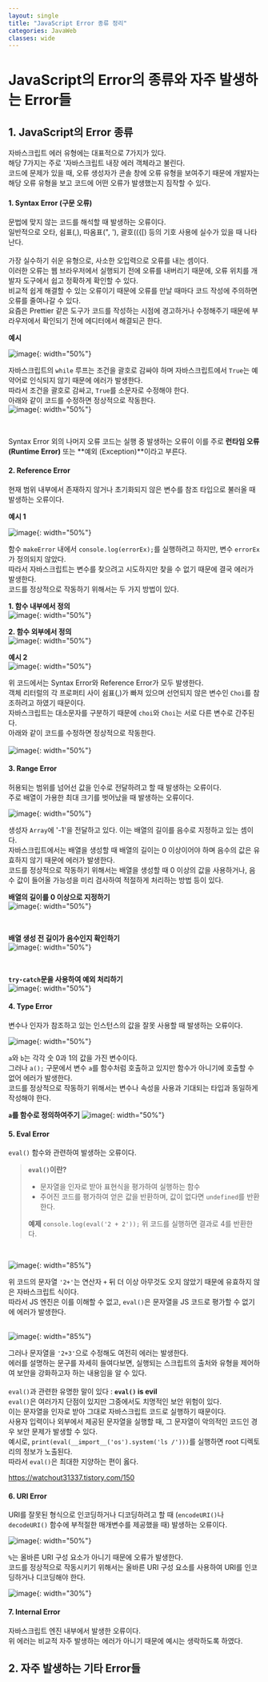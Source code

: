 ```yaml
---
layout: single
title: "JavaScript Error 종류 정리"
categories: JavaWeb
classes: wide
---
```


# JavaScript의 Error의 종류와 자주 발생하는 Error들

## 1. JavaScript의 Error 종류

자바스크립트 에러 유형에는 대표적으로 7가지가 있다. <br>
해당 7가지는 주로 '자바스크립트 내장 에러 객체라고 불린다. <br>
코드에 문제가 있을 때, 오류 생성자가 콘솔 창에 오류 유형을 보여주기 때문에 개발자는 해당 오류 유형을 보고 코드에 어떤 오류가 발생했는지 짐작할 수 있다.

#### 1. Syntax Error (구문 오류)
문법에 맞지 않는 코드를 해석할 때 발생하는 오류이다. <br>
일반적으로 오타, 쉼표(,), 따옴표(", '), 괄호(({[) 등의 기호 사용에 실수가 있을 때 나타난다. <br>
<br>
가장 실수하기 쉬운 유형으로, 사소한 오입력으로 오류를 내는 셈이다. <br>
이러한 오류는 웹 브라우저에서 실행되기 전에 오류를 내버리기 때문에, 오류 위치를 개발자 도구에서 쉽고 정확하게 확인할 수 있다. <br>
비교적 쉽게 해결할 수 있는 오류이기 때문에 오류를 만날 때마다 코드 작성에 주의하면 오류를 줄여나갈 수 있다. <br>
요즘은 Prettier 같은 도구가 코드를 작성하는 시점에 경고하거나 수정해주기 때문에 부라우저에서 확인되기 전에 에디터에서 해결되곤 한다. <br>

**예시** <br>

![image](https://github.com/Y0-0N63/STUDY-4242-Ver.2/assets/144354615/649fd1eb-1276-4784-a1bb-340b0fab4366){: width="50%"}

자바스크립트의 `while` 루프는 조건을 괄호로 감싸야 하며 자바스크립트에서 `True`는 예약어로 인식되지 않기 때문에 에러가 발생한다. <br>
따라서 조건을 괄호로 감싸고, `True`를 소문자로 수정해야 한다. <br>
아래와 같이 코드를 수정하면 정상적으로 작동한다.
<br>
![image](https://github.com/Y0-0N63/STUDY-4242-Ver.2/assets/144354615/c38ad4ec-64fb-4d7c-986d-beabffac0999){: width="50%"}

<br>

Syntax Error 외의 나머지 오류 코드는 실행 중 발생하는 오류이 이를 주로 **런타임 오류 (Runtime Error)** 또는 **예외 (Exception)**이라고 부른다.

#### 2. Reference Error
현재 범위 내부에서 존재하지 않거나 초기화되지 않은 변수를 참조 타입으로 불러올 때 발생하는 오류이다. <br>

**예시 1** <br>

![image](https://github.com/Y0-0N63/STUDY-4242-Ver.2/assets/144354615/24ff6a78-b6ae-4080-9b5f-d1e1d1431291){: width="50%"}

함수 `makeError` 내에서 `console.log(errorEx);`를 실행하려고 하지만, 변수 `errorEx`가 정의되지 않았다. <br>
따라서 자바스크립트는 변수를 찾으려고 시도하지만 찾을 수 없기 때문에 결국 에러가 발생한다. <br>
코드를 정상적으로 작동하기 위해서는 두 가지 방법이 있다. <br>

**1. 함수 내부에서 정의** <br>
![image](https://github.com/Y0-0N63/STUDY-4242-Ver.2/assets/144354615/07b453b6-eff7-47c2-b575-27447c3a52e7){: width="50%"}

**2. 함수 외부에서 정의** <br>
![image](https://github.com/Y0-0N63/STUDY-4242-Ver.2/assets/144354615/ea96e568-fa4e-4650-94c1-fc90a5ca68d4){: width="50%"}

**예시 2** <br>
![image](https://github.com/Y0-0N63/STUDY-4242-Ver.2/assets/144354615/17f58a63-274a-470d-be2e-90d360d27db2){: width="50%"}

위 코드에서는 Syntax Error와 Reference Error가 모두 발생한다. <br>
객체 리터럴의 각 프로퍼티 사이 쉼표(,)가 빠져 있으며 선언되지 않은 변수인 `Choi`를 참조하려고 하였기 때문이다. <br>
자바스크립트는 대소문자를 구분하기 때문에 `choi`와 `Choi`는 서로 다른 변수로 간주된다. <br>
아래와 같이 코드를 수정하면 정상적으로 작동한다. <br>
<br>
![image](https://github.com/Y0-0N63/STUDY-4242-Ver.2/assets/144354615/b64f121e-28bf-40b9-b56e-0204e7d93330){: width="50%"}

#### 3. Range Error
허용되는 범위를 넘어선 값을 인수로 전달하려고 할 때 발생하는 오류이다. <br>
주로 배열이 가용한 최대 크기를 벗어났을 때 발생하는 오류이다. <br>

![image](https://github.com/Y0-0N63/STUDY-4242-Ver.2/assets/144354615/698ad1ef-b2fc-4100-bd77-4992692a7fc8){: width="50%"}

생성자 `Array`에 '-1'을 전달하고 있다. 이는 배열의 길이를 음수로 지정하고 있는 셈이다.<br>
자바스크립트에서는 배열을 생성할 때 배열의 길이는 0 이상이어야 하며 음수의 값은 유효하지 않기 때문에 에러가 발생한다. <br>
코드를 정상적으로 작동하기 위해서는 배열을 생성할 때 0 이상의 값을 사용하거나, 음수 값이 들어올 가능성을 미리 검사하여 적절하게 처리하는 방법 등이 있다. <br>

**배열의 길이를 0 이상으로 지정하기** <br>
![image](https://github.com/Y0-0N63/STUDY-4242-Ver.2/assets/144354615/4ac3ffe1-4d24-48e6-a9d7-bf0031b1fc8c){: width="50%"}

<br>

**배열 생성 전 길이가 음수인지 확인하기** <br>
![image](https://github.com/Y0-0N63/STUDY-4242-Ver.2/assets/144354615/f759c798-436e-403f-bf15-0872617e2ed9){: width="50%"}

<br>

**`try-catch`문을 사용하여 예외 처리하기**  <br>
![image](https://github.com/Y0-0N63/STUDY-4242-Ver.2/assets/144354615/7f22be15-6386-4d76-8a6b-d63fa454fde7){: width="50%"}

#### 4. Type Error
변수나 인자가 참조하고 있는 인스턴스의 값을 잘못 사용할 때 발생하는 오류이다. <br>

![image](https://github.com/Y0-0N63/STUDY-4242-Ver.2/assets/144354615/4928c912-bec7-424b-b10f-019f7fc9f3ae){: width="50%"}

`a`와 `b`는 각각 숫 0과 1의 값을 가진 변수이다. <br>
그러나 `a();` 구문에서 변수 `a`를 함수처럼 호출하고 있지만 함수가 아니기에 호출할 수 없어 에러가 발생한다. <br>
코드를 정상적으로 작동하기 위해서는 변수나 속성을 사용과 기대되는 타입과 동일하게 작성해야 한다. <br>

**`a`를 함수로 정의하여주기**
![image](https://github.com/Y0-0N63/STUDY-4242-Ver.2/assets/144354615/c328e9bc-4529-4971-b145-991e845a514a){: width="50%"}

#### 5. Eval Error
`eval()` 함수와 관련하여 발생하는 오류이다. <br>

> **`eval()`이란?**
>  - 문자열을 인자로 받아 표현식을 평가하여 실행하는 함수
>  - 주어진 코드를 평가하여 얻은 값을 반환하며, 값이 없다면 `undefined`를 반환한다.
>  
>  **예제** 
>  `console.log(eval('2 + 2'));`
>  위 코드를 실행하면 결과로 4를 반환한다.

<br>

![image](https://github.com/Y0-0N63/STUDY-4242-Ver.2/assets/144354615/a23566c6-9dc5-473a-9b96-6488f0ee9cba){: width="85%"}

위 코드의 문자열 `'2+'`는 연산자 `+` 뒤 더 이상 아무것도 오지 않았기 때문에 유효하지 않은 자바스크립트 식이다. <br>
따라서 JS 엔진은 이를 이해할 수 없고, `eval()`은 문자열을 JS 코드로 평가할 수 없기에 에러가 발생한다. <br>
<br>

![image](https://github.com/Y0-0N63/STUDY-4242-Ver.2/assets/144354615/444d4edf-0c84-41c3-8b28-37f82a5318aa){: width="85%"}

그러나 문자열을 `'2+3'`으로 수정해도 여전히 에러는 발생한다. <br>
에러를 설명하는 문구를 자세히 들여다보면, 실행되는 스크립트의 출처와 유형을 제어하여 보안을 강화하고자 하는 내용임을 알 수 있다. <br>
<br>
 `eval()`과 관련한 유명한 말이 있다 : **`eval()` is evil** <br>
`eval()`은 여러가지 단점이 있지만 그중에서도 치명적인 보안 위험이 있다. <br>
이는 문자열을 인자로 받아 그대로 자바스크립트 코드로 실행하기 때문이다. <br>
사용자 입력이나 외부에서 제공된 문자열을 실행할 때, 그 문자열이 악의적인 코드인 경우 보안 문제가 발생할 수 있다. <br>
예시로, `print(eval(__import__('os').system('ls /')))`를 실행하면 root 디렉토리의 정보가 노출된다. <br>
따라서 `eval()`은 최대한 지양하는 편이 옳다.

https://watchout31337.tistory.com/150

#### 6. URI Error
URI를 잘못된 형식으로 인코딩하거나 디코딩하려고 할 때 (`encodeURI()`나 `decodeURI()` 함수에 부적절한 매개변수를 제공했을 때) 발생하는 오류이다. <br>

![image](https://github.com/Y0-0N63/STUDY-4242-Ver.2/assets/144354615/1de8ffad-d280-4dd4-925c-585060bf64a2){: width="50%"}

`%`는 올바른 URI 구성 요소가 아니기 때문에 오류가 발생한다. <br>
코드를 정상적으로 작동시키기 위해서는 올바른 URI 구성 요소를 사용하여 URI를 인코딩하거나 디코딩해야 한다. <br>

![image](https://github.com/Y0-0N63/STUDY-4242-Ver.2/assets/144354615/f5d722bc-63de-4b27-802a-34903f1bf2b1){: width="30%"}

#### 7. Internal Error

자바스크립트 엔진 내부에서 발생한 오류이다. <br>
위 에러는 비교적 자주 발생하는 에러가 아니기 때문에 예시는 생락하도록 하였다.

## 2. 자주 발생하는 기타 Error들
